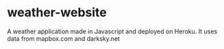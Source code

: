 # weather-website
A weather application made in Javascript and deployed on Heroku.
It uses data from mapbox.com and darksky.net
